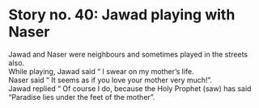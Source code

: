 Story no. 40: Jawad playing with Naser
======================================

Jawad and Naser were neighbours and sometimes played in the streets
also.  
 While playing, Jawad said “ I swear on my mother’s life.  
 Naser said “ It seems as if you love your mother very much!”.  
 Jawad replied “ Of course I do, because the Holy Prophet (saw) has said
“Paradise lies under the feet of the mother”.


